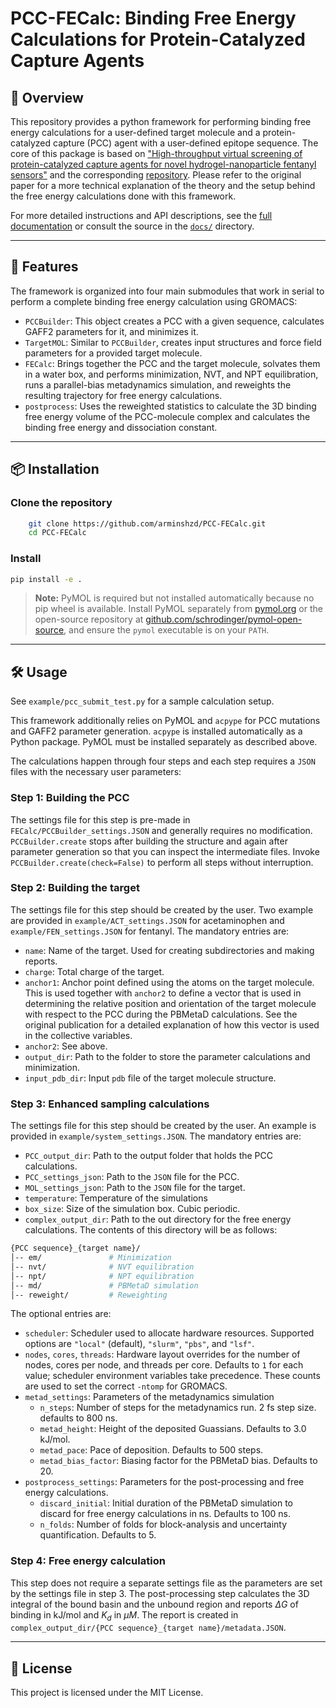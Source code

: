 # PCC-FECalc: Binding Free Energy Calculations for Protein-Catalyzed Capture Agents

## 📖 Overview

This repository provides a python framework for performing binding free energy calculations for a user-defined target molecule and a protein-catalyzed capture (PCC) agent with a user-defined epitope sequence. The core of this package is based on ["High-throughput virtual screening of protein-catalyzed capture agents for novel hydrogel-nanoparticle fentanyl sensors"](10.26434/chemrxiv-2025-psxft) and the corresponding [repository](https://github.com/Ferg-Lab/FEN-HTVS). Please refer to the original paper for a more technical explanation of the theory and the setup behind the free energy calculations done with this framework.

For more detailed instructions and API descriptions, see the [full documentation](https://arminshzd.github.io/PCC-FECalc/) or consult the source in the [`docs/`](docs/) directory.

---

## 🚀 Features

The framework is organized into four main submodules that work in serial to perform a complete binding free energy calculation using GROMACS:

- `PCCBuilder`: This object creates a PCC with a given sequence, calculates GAFF2 parameters for it, and minimizes it.
- `TargetMOL`: Similar to `PCCBuilder`, creates input structures and force field parameters for a provided target molecule.
- `FECalc`: Brings together the PCC and the target molecule, solvates them in a water box, and performs minimization, NVT, and NPT equilibration, runs a parallel-bias metadynamics simulation, and reweights the resulting trajectory for free energy calculations.
- `postprocess`: Uses the reweighted statistics to calculate the 3D binding free energy volume of the PCC-molecule complex and calculates the binding free energy and dissociation constant.

---

## 📦 Installation

### Clone the repository

``` bash
    git clone https://github.com/arminshzd/PCC-FECalc.git
    cd PCC-FECalc
```

### Install

``` bash
pip install -e .
```

> **Note:** PyMOL is required but not installed automatically because no pip wheel is available. Install PyMOL separately from [pymol.org](https://www.pymol.org/) or the open-source repository at [github.com/schrodinger/pymol-open-source](https://github.com/schrodinger/pymol-open-source), and ensure the `pymol` executable is on your `PATH`.

---

## 🛠 Usage

See `example/pcc_submit_test.py` for a sample calculation setup.

This framework additionally relies on PyMOL and `acpype` for PCC mutations and GAFF2 parameter generation. `acpype` is installed automatically as a Python package. PyMOL must be installed separately as described above.

The calculations happen through four steps and each step requires a `JSON` files with the necessary user parameters:

### Step 1: Building the PCC

The settings file for this step is pre-made in `FECalc/PCCBuilder_settings.JSON` and generally requires no modification.
``PCCBuilder.create`` stops after building the structure and again after
parameter generation so that you can inspect the intermediate files. Invoke
``PCCBuilder.create(check=False)`` to perform all steps without interruption.

### Step 2: Building the target

The settings file for this step should be created by the user. Two example are provided in `example/ACT_settings.JSON` for acetaminophen and `example/FEN_settings.JSON` for fentanyl. The mandatory entries are:

- `name`: Name of the target. Used for creating subdirectories and making reports.
- `charge`: Total charge of the target.
- `anchor1`: Anchor point defined using the atoms on the target molecule. This is used together with `anchor2` to define a vector that is used in determining the relative position and orientation of the target molecule with respect to the PCC during the PBMetaD calculations. See the original publication for a detailed explanation of how this vector is used in the collective variables.
- `anchor2`: See above.
- `output_dir`: Path to the folder to store the parameter calculations and minimization.
- `input_pdb_dir`: Input `pdb` file of the target molecule structure.

### Step 3: Enhanced sampling calculations

The settings file for this step should be created by the user. An example is provided in `example/system_settings.JSON`. The mandatory entries are:

- `PCC_output_dir`: Path to the output folder that holds the PCC calculations.
- `PCC_settings_json`: Path to the `JSON` file for the PCC.
- `MOL_settings_json`: Path to the `JSON` file for the target.
- `temperature`: Temperature of the simulations
- `box_size`: Size of the simulation box. Cubic periodic.
- `complex_output_dir`: Path to the out directory for the free energy calculations. The contents of this directory will be as follows:

``` bash
{PCC sequence}_{target name}/
│-- em/               # Minimization
│-- nvt/              # NVT equilibration
│-- npt/              # NPT equilibration
│-- md/               # PBMetaD simulation
│-- reweight/         # Reweighting
```

The optional entries are:

- `scheduler`: Scheduler used to allocate hardware resources. Supported
  options are `"local"` (default), `"slurm"`, `"pbs"`, and `"lsf"`.
- `nodes`, `cores`, `threads`: Hardware layout overrides for the number of
  nodes, cores per node, and threads per core. Defaults to ``1`` for each
  value; scheduler environment variables take precedence. These counts are
  used to set the correct `-ntomp` for GROMACS.
- `metad_settings`: Parameters of the metadynamics simulation
  - `n_steps`: Number of steps for the metadynamics run. 2 fs step size. defaults to 800 ns.
  - `metad_height`: Height of the deposited Guassians. Defaults to 3.0 kJ/mol.
  - `metad_pace`: Pace of deposition. Defaults to 500 steps.
  - `metad_bias_factor`: Biasing factor for the PBMetaD bias. Defaults to 20.
- `postprocess_settings`: Parameters for the post-processing and free energy calculations.
  - `discard_initial`: Initial duration of the PBMetaD simulation to discard for free energy calculations in ns. Defaults to 100 ns.
  - `n_folds`: Number of folds for block-analysis and uncertainty quantification. Defaults to 5.

### Step 4: Free energy calculation

This step does not require a separate settings file as the parameters are set by the settings file in step 3. The post-processing step calculates the 3D integral of the bound basin and the unbound region and reports $\Delta G$ of binding in kJ/mol and $K_d$ in $\mu M$. The report is created in `complex_output_dir/{PCC sequence}_{target name}/metadata.JSON`.

---

## 📜 License

This project is licensed under the MIT License.
